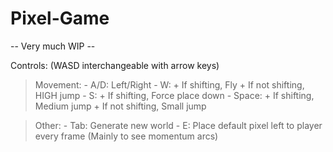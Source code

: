 # Pixel-Game

-- Very much WIP --


Controls:  (WASD interchangeable with arrow keys)
  > Movement:
     - A/D: Left/Right
     - W: 
        + If shifting, Fly
        + If not shifting, HIGH jump
     - S:
        + If shifting, Force place down
     - Space:
        + If shifting, Medium jump
        + If not shifting, Small jump
 
  > Other:
     - Tab: Generate new world
     - E: Place default pixel left to player every frame (Mainly to see momentum arcs)
     
